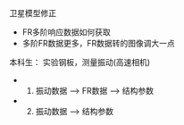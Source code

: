   卫星模型修正
- FR多阶响应数据如何获取
- 多阶FR数据更多，FR数据转的图像调大一点

本科生：
实验钢板，测量振动(高速相机)
- 1. 振动数据 --> FR数据 --> 结构参数
- 2. 振动数据 --> 结构参数